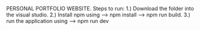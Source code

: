 PERSONAL PORTFOLIO WEBSITE.
Steps to run:
1.) Download the folder into the visual studio.
2.) Install npm using --> npm install --> npm run build.
3.) run the application using --> npm run dev

